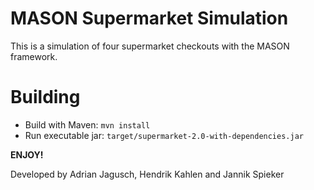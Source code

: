 # MASON Supermarket Simulation

This is a simulation of four supermarket checkouts with the MASON framework.

# Building
* Build with Maven: ```mvn install```
* Run executable jar: ```target/supermarket-2.0-with-dependencies.jar```

__ENJOY!__

Developed by Adrian Jagusch, Hendrik Kahlen and Jannik Spieker